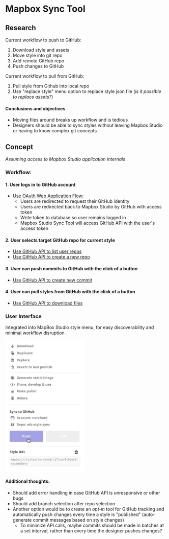 # Mapbox Sync Tool

## Research
Current workflow to push to GitHub:
1. Download style and assets
2. Move style into git repo
3. Add remote GitHub repo
4. Push changes to GitHub

Current workflow to pull from GitHub:
1. Pull style from Github into local repo
2. Use "replace style" menu option to replace style json file (*is it possible to replace assets?*)

#### Conclusions and objectives
- Moving files around breaks up workflow and is tedious
- Designers should be able to sync styles without leaving Mapbox Studio or having to know complex git concepts

## Concept
*Assuming access to Mapbox Studio application internals*

### Workflow:
#### 1. User logs in to GitHub account
  - [Use OAuth Web Application Flow](https://developer.github.com/apps/building-integrations/setting-up-and-registering-oauth-apps/about-authorization-options-for-oauth-apps/):
    - Users are redirected to request their GitHub identity
    - Users are redirected back to Mapbox Studio by GitHub with access token
    - Write token to database so user remains logged in
    - Mapbox Studio Sync Tool will access GitHub API with the user's access token
#### 2. User selects target GitHub repo for current style
  - [Use GitHub API to list user repos](https://developer.github.com/v3/repos/#list-user-repositories)
  - [Use GitHub API to create a new repo](https://developer.github.com/v3/repos/#create)
#### 3. User can **push** commits to GitHub with the click of a button
  - [Use GitHub API to create new commit](https://developer.github.com/v3/git/commits/#create-a-commit)
#### 4. User can **pull** styles from GitHub with the click of a button
  - [Use GitHub API to download files](https://developer.github.com/v3/git/trees/#get-a-tree-recursively)


### User Interface
Integrated into MapBox Studio style menu, for easy discoverability and minimal workflow disruption

<img src="/img/sync-push.jpg" width="250px"/>


#### Additional thoughts:
- Should add error handling in case GitHub API is unresponsive or other bugs
- Should add branch selection after repo selection
- Another option would be to create an *opt-in* tool for GitHub tracking and automatically push changes every time a style is "published" (auto-generate commit messages based on style changes)
  - To minimize API calls, maybe commits should be made in batches at a set interval, rather than every time the designer pushes changes?
